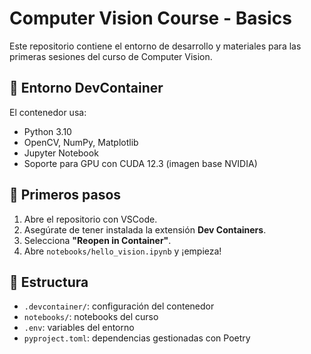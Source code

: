 # Computer Vision Course - Basics

Este repositorio contiene el entorno de desarrollo y materiales para las primeras sesiones del curso de Computer Vision.

## 🐳 Entorno DevContainer

El contenedor usa:

- Python 3.10
- OpenCV, NumPy, Matplotlib
- Jupyter Notebook
- Soporte para GPU con CUDA 12.3 (imagen base NVIDIA)

## 🚀 Primeros pasos

1. Abre el repositorio con VSCode.
2. Asegúrate de tener instalada la extensión **Dev Containers**.
3. Selecciona **"Reopen in Container"**.
4. Abre `notebooks/hello_vision.ipynb` y ¡empieza!

## 📂 Estructura

- `.devcontainer/`: configuración del contenedor
- `notebooks/`: notebooks del curso
- `.env`: variables del entorno
- `pyproject.toml`: dependencias gestionadas con Poetry
